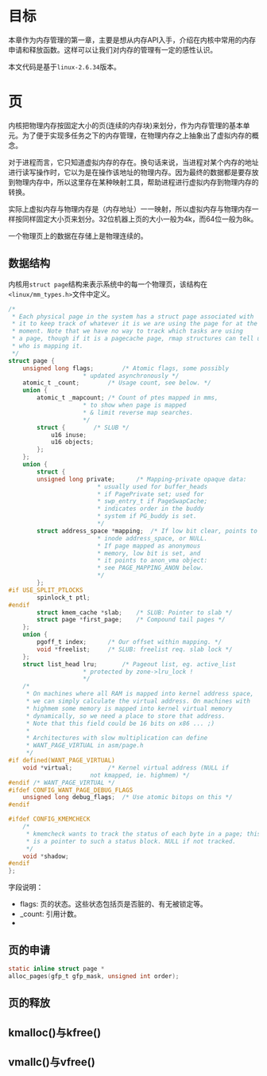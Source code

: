 # 目标
本章作为内存管理的第一章，主要是想从内存API入手，介绍在内核中常用的内存申请和释放函数。这样可以让我们对内存的管理有一定的感性认识。

本文代码是基于`linux-2.6.34`版本。

# 页
内核把物理内存按固定大小的页(连续的内存块)来划分，作为内存管理的基本单元。为了便于实现多任务之下的内存管理，在物理内存之上抽象出了虚拟内存的概念。

对于进程而言，它只知道虚拟内存的存在。换句话来说，当进程对某个内存的地址进行读写操作时，它以为是在操作该地址的物理内存。因为最终的数据都是要存放到物理内存中，所以这里存在某种映射工具，帮助进程进行虚拟内存到物理内存的转换。

实际上虚拟内存与物理内存是（内存地址）一一映射，所以虚拟内存与物理内存一样按同样固定大小页来划分。32位机器上页的大小一般为4k，而64位一般为8k。

一个物理页上的数据在存储上是物理连续的。

## 数据结构
内核用`struct page`结构来表示系统中的每一个物理页，该结构在`<linux/mm_types.h>`文件中定义。
```C
/*
 * Each physical page in the system has a struct page associated with
 * it to keep track of whatever it is we are using the page for at the
 * moment. Note that we have no way to track which tasks are using
 * a page, though if it is a pagecache page, rmap structures can tell us
 * who is mapping it.
 */
struct page {
	unsigned long flags;		/* Atomic flags, some possibly
					 * updated asynchronously */
	atomic_t _count;		/* Usage count, see below. */
	union {
		atomic_t _mapcount;	/* Count of ptes mapped in mms,
					 * to show when page is mapped
					 * & limit reverse map searches.
					 */
		struct {		/* SLUB */
			u16 inuse;
			u16 objects;
		};
	};
	union {
	    struct {
		unsigned long private;		/* Mapping-private opaque data:
					 	 * usually used for buffer_heads
						 * if PagePrivate set; used for
						 * swp_entry_t if PageSwapCache;
						 * indicates order in the buddy
						 * system if PG_buddy is set.
						 */
		struct address_space *mapping;	/* If low bit clear, points to
						 * inode address_space, or NULL.
						 * If page mapped as anonymous
						 * memory, low bit is set, and
						 * it points to anon_vma object:
						 * see PAGE_MAPPING_ANON below.
						 */
	    };
#if USE_SPLIT_PTLOCKS
	    spinlock_t ptl;
#endif
	    struct kmem_cache *slab;	/* SLUB: Pointer to slab */
	    struct page *first_page;	/* Compound tail pages */
	};
	union {
		pgoff_t index;		/* Our offset within mapping. */
		void *freelist;		/* SLUB: freelist req. slab lock */
	};
	struct list_head lru;		/* Pageout list, eg. active_list
					 * protected by zone->lru_lock !
					 */
	/*
	 * On machines where all RAM is mapped into kernel address space,
	 * we can simply calculate the virtual address. On machines with
	 * highmem some memory is mapped into kernel virtual memory
	 * dynamically, so we need a place to store that address.
	 * Note that this field could be 16 bits on x86 ... ;)
	 *
	 * Architectures with slow multiplication can define
	 * WANT_PAGE_VIRTUAL in asm/page.h
	 */
#if defined(WANT_PAGE_VIRTUAL)
	void *virtual;			/* Kernel virtual address (NULL if
					   not kmapped, ie. highmem) */
#endif /* WANT_PAGE_VIRTUAL */
#ifdef CONFIG_WANT_PAGE_DEBUG_FLAGS
	unsigned long debug_flags;	/* Use atomic bitops on this */
#endif

#ifdef CONFIG_KMEMCHECK
	/*
	 * kmemcheck wants to track the status of each byte in a page; this
	 * is a pointer to such a status block. NULL if not tracked.
	 */
	void *shadow;
#endif
};
```
字段说明：
* flags: 页的状态。这些状态包括页是否脏的、有无被锁定等。
* _count: 引用计数。
*  

## 页的申请

```C
static inline struct page *
alloc_pages(gfp_t gfp_mask, unsigned int order);


```

## 页的释放

## kmalloc()与kfree()

## vmallc()与vfree()
